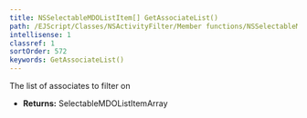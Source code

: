 ```yaml
---
title: NSSelectableMDOListItem[] GetAssociateList()
path: /EJScript/Classes/NSActivityFilter/Member functions/NSSelectableMDOListItem[] GetAssociateList()
intellisense: 1
classref: 1
sortOrder: 572
keywords: GetAssociateList()
---
```



The list of associates to filter on



* **Returns:** SelectableMDOListItemArray


